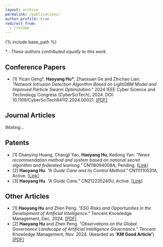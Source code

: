 ```yaml
---
layout: archive
permalink: /publications/
author_profile: true
redirect_from:
  - /resume
---
```


{% include base_path %}

*\* : These authors contributed equally to this work.*

Conference Papers
---
* [1] Yican Geng\*, **Haoyang Hu\***, Zhaoxuan Ge and Zhichao Lian. *"Network Intrusion Detection Algorithm Based on LightGBM Model and Improved Particle Swarm Optimization."* 2024 IEEE Cyber Science and Technology Congress (CyberSciTech), 2024. DOI: 10.1109/CyberSciTech64112.2024.00021. <a href="https://ALIENHHY.github.io/_pages/CyberSciTech2024.pdf" target="_blank">[PDF]</a>

Journal Articles
---
*Waiting...*

Patents
---
* [1] Chanying Huang, Changji Yao, **Haoyang Hu**, Kedong Yan. *"News recommendation method and system based on national secret algorithm and federated learning."* CN118094008A, Pending. <a href="https://patents.google.com/patent/CN118094008A" target="_blank">[Link]</a>
* [2] **Haoyang Hu**. *"A Guide Cane and its Control Method."* CN111110531A, Active. <a href="https://patents.google.com/patent/CN111110531A" target="_blank">[Link]</a>
* [3] **Haoyang Hu**. *"A Guide Cane."* CN212235240U, Active. <a href="https://patents.google.com/patent/CN212235240U" target="_blank">[Link]</a>

Other Articles
---
* [1] **Haoyang Hu** and Zhen Peng. *"ESG Risks and Opportunities in the Development of Artificial Intelligence."* Tencent Knowledge Management, Dec. 2024. <a href="https://ALIENHHY.github.io/_pages/人工智能发展的ESG风险与机遇【终】.pdf" target="_blank">[PDF]</a>
* [2] **Haoyang Hu** and Zhen Peng. *"Observations on the Global Governance Landscape of Artificial Intelligence Governance."* Tencent Knowledge Management, Nov. 2024. (Awarded as **'KM Good Article'**) <a href="https://ALIENHHY.github.io/_pages/人工智能治理全球治理态势观察.pdf" target="_blank">[PDF]</a>
